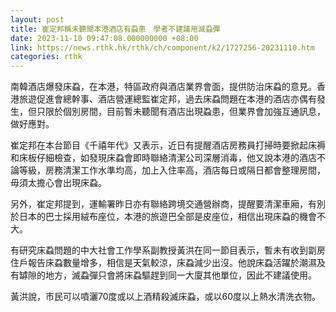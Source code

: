 ```yaml
---
layout: post
title: 崔定邦稱未聽聞本港酒店有蝨患　學者不建議用滅蝨彈
date: 2023-11-10 09:47:08.000000000 +08:00
link: https://news.rthk.hk/rthk/ch/component/k2/1727256-20231110.htm
categories: rthk
---
```


南韓酒店爆發床蝨，在本港，特區政府與酒店業界會面，提供防治床蝨的意見。香港旅遊促進會總幹事、酒店營運總監崔定邦，過去床蝨問題在本港的酒店亦偶有發生，但只限於個別房間，目前暫未聽聞有酒店出現蝨患，但業界會加強互通訊息，做好應對。

崔定邦在本台節目《千禧年代》又表示，近日有提醒酒店房務員打掃時要掀起床褥和床板仔細檢查，如發現床蝨會即時聯絡清潔公司深層消毒，他又說本港的酒店不論等級，房務清潔工作水準均高，加上入住率高，酒店每日或隔日都會整理房間，毋須太擔心會出現床蝨。

另外，崔定邦提到，運輸署昨日亦有聯絡跨境交通營辦商，提醒要清潔車廂，有別於日本的巴士採用絨布座位，本港的旅遊巴全部是皮座位，相信出現床蝨的機會不大。

有研究床蝨問題的中大社會工作學系副教授黃洪在同一節目表示，暫未有收到劏房住戶報告床蝨數量增多，相信是天氣較涼，床蝨減少出沒。他說床蝨活躍於潮濕及有罅隙的地方，滅蝨彈只會將床蝨驅趕到同一大廈其他單位，因此不建議使用。

黃洪說，市民可以噴灑70度或以上酒精殺滅床蝨，或以60度以上熱水清洗衣物。
